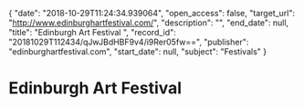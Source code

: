 {
  "date": "2018-10-29T11:24:34.939064", 
  "open_access": false, 
  "target_url": "http://www.edinburghartfestival.com/", 
  "description": "", 
  "end_date": null, 
  "title": "Edinburgh Art Festival ", 
  "record_id": "20181029T112434/qJwJBdHBF9v4/i9Rer05fw==", 
  "publisher": "edinburghartfestival.com", 
  "start_date": null, 
  "subject": "Festivals"
}

# Edinburgh Art Festival 

